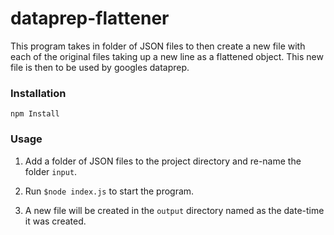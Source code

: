 # dataprep-flattener

This program takes in folder of JSON files to then create a new file with each of the original files taking up a new line as a flattened object. This new file is then to be used by googles dataprep.

### Installation
```
npm Install
```

### Usage

1) Add a folder of JSON files to the project directory and re-name the folder `input`.

2) Run `$node index.js` to start the program.

3) A new file will be created in the `output` directory named as the date-time it was created.
